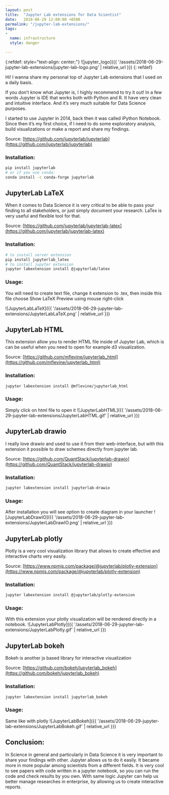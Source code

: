 ```yaml
---
layout: post
title:  "Jupyter Lab extensions for Data Scientist"
date:   2018-06-29 12:00:00 +0500
permalink: "/jupyter-lab-extensions/"
tags:
- 
  name: infrastructure
  style: danger

---
```

{:refdef: style="text-align: center;"}
![jupyter_logo]({{ '/assets/2018-06-29-jupyter-lab-extensions/jupyter-lab-logo.png' | relative_url }})
{: refdef}




Hi! I wanna share my personal top of Jupyter Lab extensions that I used on a daily basis.

If you don’t know what Jupyter is, I highly recommend to try it out! In a few words Jupyter is IDE that works both with Python and R. It have very clean and intuitive interface. And it’s very much suitable for Data Science purposes.

I started to use Jupyter in 2014, back then it was called iPython Notebook. Since then it’s my first choice, if I need to do some exploratory analysis, build visualizations or make a report and share my findings.

Source: [https://github.com/jupyterlab/jupyterlab](https://github.com/jupyterlab/jupyterlab)

### Installation:

```bash
pip install jupyterlab
# or if you use conda:
conda install -c conda-forge jupyterlab
```

## JupyterLab LaTeX

When it comes to Data Science it is very critical to be able to pass your finding to all stakeholders, or just simply document your research. LaTex is very useful and flexible tool for that.

Source: [https://github.com/jupyterlab/jupyterlab-latex](https://github.com/jupyterlab/jupyterlab-latex)

### Installation:
```bash
# to install server extension
pip install jupyterlab_latex
# to install jupyter extension
jupyter labextension install @jupyterlab/latex
```
### Usage:

You will need to create text file, change it extension to .tex, then inside this file choose Show LaTeX Preview using mouse right-click

![JupyterLabLaTeX]({{ '/assets/2018-06-29-jupyter-lab-extensions/JupyterLabLaTeX.png' | relative_url }})

## JupyterLab HTML

This extension allow you to render HTML file inside of Jupyter Lab, which is can be useful when you need to open for example d3 visualization.

Source: [https://github.com/mflevine/jupyterlab_html](https://github.com/mflevine/jupyterlab_html)

### Installation:
```bash
jupyter labextension install @mflevine/jupyterlab_html
```
### Usage:

Simply click on html file to open it
![JupyterLabHTML]({{ '/assets/2018-06-29-jupyter-lab-extensions/JupyterLabHTML.gif' | relative_url }})

## JupyterLab drawio

I really love drawio and used to use it from their web-interface, but with this extension it possible to draw schemes directly from jupyter lab.

Source: [https://github.com/QuantStack/jupyterlab-drawio](https://github.com/QuantStack/jupyterlab-drawio)
### Installation:
```bash
jupyter labextension install jupyterlab-drawio
```

### Usage:

After installation you will see option to create diagram in your launcher
![JupyterLabDrawIO]({{ '/assets/2018-06-29-jupyter-lab-extensions/JupyterLabDrawIO.png' | relative_url }})

## JupyterLab plotly

Plotly is a very cool visualization library that allows to create effective and interactive charts very easily.

Source: [https://www.npmjs.com/package/@jupyterlab/plotly-extension](https://www.npmjs.com/package/@jupyterlab/plotly-extension)
### Installation:
```bash
jupyter labextension install @jupyterlab/plotly-extension
```
### Usage:

With this extension your plotly visualization will be rendered directly in a notebook.
![JupyterLabPlotly]({{ '/assets/2018-06-29-jupyter-lab-extensions/JupyterLabPlotly.gif' | relative_url }})

## JupyterLab bokeh

Bokeh is another js based library for interactive visualization

Source: [https://github.com/bokeh/jupyterlab_bokeh](https://github.com/bokeh/jupyterlab_bokeh)
### Installation:
```bash
jupyter labextension install jupyterlab_bokeh
```

### Usage:
Same like with plotly
![JupyterLabBokeh]({{ '/assets/2018-06-29-jupyter-lab-extensions/JupyterLabBokeh.gif' | relative_url }})

## Conclusion:

In Science in general and particularly in Data Science it is very important to share your findings with other. Jupyter allows us to do it easily. It became more in more popular among scientists from a different fields. It is very cool to see papers with code written in a jupyter notebook, so you can run the code and check results by you own.
With same logic Jupyter can help us better manage researches in enterprise, by allowing us to create interactive reports.

